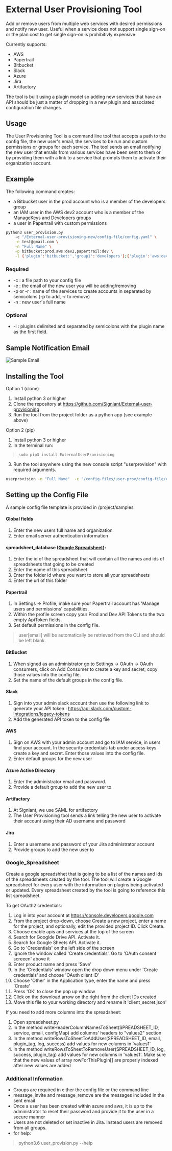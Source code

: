 # External User Provisioning Tool
Add or remove users from multiple web services with desired permissions and notify new user. Useful when a service does not support single sign-on or the plan cost to get single sign-on is prohibitivly expensive

Currently supports:

* AWS
* Papertrail
* Bitbucket
* Slack
* Azure
* Jira
* Artifactory

The tool is built using a plugin model so adding new services that have an API should be just a matter of dropping in a new plugin and associated configuration file changes.

## Usage

The User Provisioning Tool is a command line tool that accepts a path to the config file, the new user's email, the services to be run and custom permissions or groups for each service. The tool sends an email notifying the new user that emails from various services have been sent to them or by providing them with a link to a service that prompts them to activate their organization account.

## Example

The following command creates:
* a Bitbucket user in the prod account who is a member of the developers group
* an IAM user in the AWS dev2 account who is a member of the ManageKeys and Developers groups
* a user in Papertrail with custom permissions

```bash
python3 user_provision.py
    -c "/External-user-provisioning-new/config-file/config.yaml" \
    -e test@gmail.com \
    -n "Full Name" \
    -p bitbucket:prod,aws:dev2,papertrail:dev \
    -l {'plugin':'bitbucket:','group1':'developers'};{'plugin':'aws:dev2','group1':'ManageKeys','group2':'Developers'};{'plugin':'papertrail:dev','user[email]':'test@gmail.com','user[read_only]':1,'user[manage_members]':0,'user[manage_billing]':0,'user[purge_logs]':0}
```

### Required
* -c : a file path to your config file
* -e : the email of the new user you will be adding/removing
* -p or -r : name of the services to create accounts in separated by semicolons (-p to add, -r to remove)
* -n : new user's full name

### Optional
* -l : plugins delimited and separated by semicolons with the plugin name as the first field.

## Sample Notification Email
![Sample Email](https://raw.githubusercontent.com/Signiant/External-user-provisioning/master/project/samples/sample-email.png)


## Installing the Tool

Option 1 (clone)
1. Install python 3 or higher
2. Clone the repository at https://github.com/Signiant/External-user-provisioning
3. Run the tool from the project folder as a python app (see example above)

Option 2 (pip)
 1. Install python 3 or higher
 2. In the terminal run:
 >     sudo pip3 install ExternalUserProvisioning
 3. Run the tool anywhere using the new console script "userprovision" with required arguments.

```bash
userprovision -n "Full Name"  -c "/config-files/user-prov/config-file/config.yaml" -e test@gmail.com -p papertrail:prod
```

## Setting up the Config File

A sample config file template is provided in /project/samples

#### Global fields
1. Enter the new users full name and organization
2. Enter email server authentication information

#### spreadsheet_database ([Google Spreadsheet](Google_Spreadsheet)):
1. Enter the id of the spreadsheet that will contain all the names and ids of spreadsheets that going to be created
2. Enter the name of this spreadsheet
3. Enter the folder id where you want to store all your spreadsheets
4. Enter the url of this folder

#### Papertrail
1. In Settings → Profile, make sure your Papertrail account has 'Manage users and permissions' capabilities.
2. Within the profile screen copy your Prod and Dev API Tokens to the two empty ApiToken fields.
3. Set default permissions in the config file.
> user[email] will be automatically be retrieved from the CLI and should be left blank.

#### BitBucket
1. When signed as an administrator go to  Settings → OAuth → OAuth consumers,  click on Add Consumer to create a key and secret; copy those values into the config file.
2. Set the name of the default groups in the config file.

#### Slack
1. Sign into your admin slack account then use the following link to generate your API token :
 https://api.slack.com/custom-integrations/legacy-tokens
2. Add the generated API token to the config file

#### AWS
1. Sign on AWS with your admin account and go to IAM service, in users find your account. In the security credentials tab under access keys create a key and secret. Enter those values into the config file.
2. Enter default groups for the new user

#### Azure Active Directory
1. Enter the administrator email and password.
2. Provide a default group to add the new user to

#### Artifactory
1. At Signiant, we use SAML for artifactory
2. The User Provisioning tool sends a link telling the new user to activate their account using their AD username and password

#### Jira
1. Enter a username and password of your Jira administrator account
2. Provide groups to add the new user to

### Google_Spreadsheet

Create a google spreadshhet that is going to be a list of the names and ids of the spreadsheets created by the tool.
The tool will create a Google spreadsheet for every user with the information on plugins being activated or updated.
Every spreadsheet created by the tool is going to reference this list spreadsheet.

To get OAuth2 credentials:

1. Log in into your account at https://console.developers.google.com
2. From the project drop-down, choose Create a new project, enter a name for the project, and optionally, edit the provided project ID. Click Create.
3. Choose enable apis and services at the top of the screen
4. Search for Googlde Drive API. Activate it.
5. Search for Google Sheets API. Activate it.
6. Go to 'Credentials' on the left side of the screen
7. Ignore the window called 'Create credentials'. Go to 'OAuth consent screeen' above it
8. Enter product name and press 'Save'
9. In the 'Credentials' window open the drop down menu under 'Create credentials' and choose 'OAuth client ID'
10. Choose 'Other' in the Application type, enter the name and press 'Create'
11. Press 'OK' to close the pop up window
12. Click on the download arrow on the right from the client IDs created
13. Move this file to your working directory and rename it 'client_secret.json'


If you need to add more columns into the spreadsheet:
1. Open spreadsheet.py
2. In the method writeHeaderColumnNamesToSheet(SPREADSHEET_ID, service, email, configMap) add columns' headers to "values2" section
3. In the method writeRowsToSheetToAddUser(SPREADSHEET_ID, email, plugin_tag, log, success) add values for new columns in 'values1'
4. In the method writeRowsToSheetToRemoveUser(SPREADSHEET_ID, log, success, plugin_tag) add values for new columns in 'values1'.
    Make sure that the new values of array rowForThisPlugin[] are properly indexed after new values are added

### Additional Information
 - Groups are required in either the config file or the command line
 - message_invite and message_remove are the messages included in the sent email
  - Once a user has been created within azure and aws, it is
   up to the administrator to reset their password and provide it to the
   user in a secure manner
   - Users are not deleted or set inactive in Jira. Instead users are
   removed from all groups.
   - for help:
 > python3.6 user_provision.py --help
